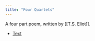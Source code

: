 ```yaml
---
title: "Four Quartets"
---
```


A four part poem, written by [[T.S. Eliot]].
- [Text](http://www.davidgorman.com/4quartets/)
